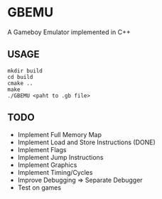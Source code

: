 # GBEMU
A Gameboy Emulator implemented in C++

## USAGE
```
mkdir build
cd build
cmake ..
make
./GBEMU <paht to .gb file>
```

## TODO
- Implement Full Memory Map
- Implement Load and Store Instructions (DONE)
- Implement Flags
- Implement Jump Instructions
- Implement Graphics
- Implement Timing/Cycles
- Improve Debugging => Separate Debugger
- Test on games

